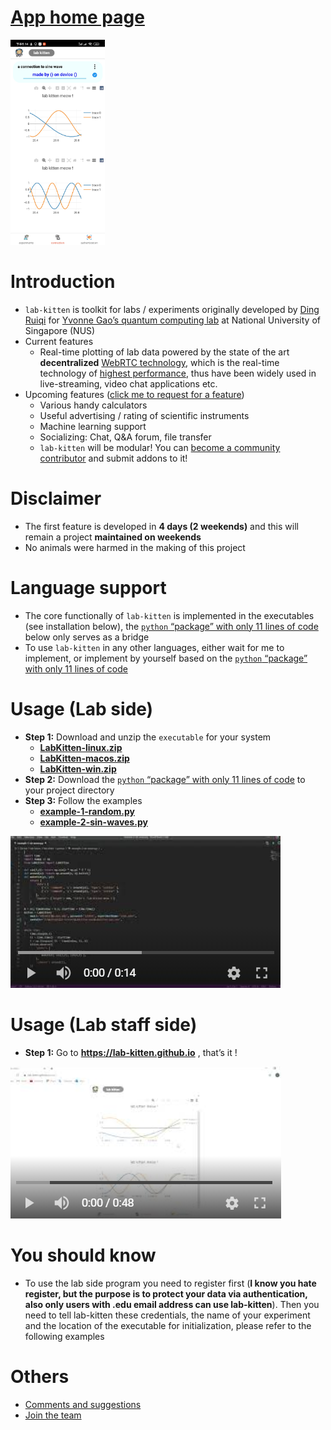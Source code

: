 
# [App home page](https://lab-kitten.github.io)

<img src="https://raw.githubusercontent.com/lab-kitten/lab-kitten/master/images/mobile-view.jpg" style="max-width:30%;">

# Introduction

- `lab-kitten` is toolkit for labs / experiments originally developed by [Ding Ruiqi](https://github.com/tesla-cat) for [Yvonne Gao’s quantum computing lab](https://quantumcrew.org/) at National University of Singapore (NUS)
- Current features
    - Real-time plotting of lab data powered by the state of the art **decentralized** [WebRTC technology](https://en.wikipedia.org/wiki/WebRTC), which is the real-time technology of [highest performance](https://raw.githubusercontent.com/lab-kitten/lab-kitten/master/images/1-WebRTC.png), thus have been widely used in live-streaming, video chat applications etc.
- Upcoming features ([click me to request for a feature](https://github.com/lab-kitten/lab-kitten/issues/1))
    - Various handy calculators
    - Useful advertising / rating of scientific instruments
    - Machine learning support
    - Socializing: Chat, Q&A forum, file transfer
    - `lab-kitten` will be modular! You can [become a community contributor](https://github.com/lab-kitten/lab-kitten/issues/3) and submit addons to it!

# Disclaimer

- The first feature is developed in **4 days (2 weekends)** and this will remain a project **maintained on weekends** 
- No animals were harmed in the making of this project

# Language support

- The core functionally of `lab-kitten` is implemented in the executables (see installation below), the [`python` “package” with only 11 lines of code](https://github.com/lab-kitten/lab-kitten/blob/master/python/LabKitten/__init__.py) below only serves as a bridge
- To use `lab-kitten` in any other languages, either wait for me to implement, or implement by yourself based on the [`python` “package” with only 11 lines of code](https://github.com/lab-kitten/lab-kitten/blob/master/python/LabKitten/__init__.py)
 
# Usage (Lab side)

- **Step 1:** Download and unzip the `executable` for your system
    - [**LabKitten-linux.zip**](https://github.com/lab-kitten/lab-kitten/raw/master/executables/LabKitten-linux.zip)
    - [**LabKitten-macos.zip**](https://github.com/lab-kitten/lab-kitten/raw/master/executables/LabKitten-macos.zip)
    - [**LabKitten-win.zip**](https://github.com/lab-kitten/lab-kitten/raw/master/executables/LabKitten-win.zip)
- **Step 2:** Download the [`python` “package” with only 11 lines of code](https://github.com/lab-kitten/lab-kitten/blob/master/python/LabKitten/__init__.py) to your project directory
- **Step 3:** Follow the examples
    - [**example-1-random.py**](https://github.com/lab-kitten/lab-kitten/blob/master/python/example-1-random.py)
    - [**example-2-sin-waves.py**](https://github.com/lab-kitten/lab-kitten/blob/master/python/example-2-sin-waves.py)

[![Watch the video](images/usage-lab-side.PNG)](https://www.youtube.com/watch?v=ELzClaba8cI)

# Usage (Lab staff side)

- **Step 1:** Go to **https://lab-kitten.github.io** , that’s it !

[![Watch the video](images/usage-lab-staff-side.PNG)](https://www.youtube.com/watch?v=l3uMzQhTSMA)

# You should know

- To use the lab side program you need to register first (**I know you hate register, but the purpose is to protect your data via authentication, also only users with .edu email address can use lab-kitten**). Then you need to tell lab-kitten these credentials, the name of your experiment and the location of the executable for initialization, please refer to the following examples

# Others

- [Comments and suggestions](https://github.com/lab-kitten/lab-kitten/issues/2)
- [Join the team](https://github.com/lab-kitten/lab-kitten/issues/3)
